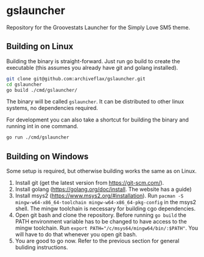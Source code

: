 # gslauncher
Repository for the Groovestats Launcher for the Simply Love SM5 theme.


## Building on Linux

Building the binary is straight-forward. Just run go build to create the
executable (this assumes you already have git and golang installed).

```sh
git clone git@github.com:archiveflax/gslauncher.git
cd gslauncher
go build ./cmd/gslauncher/
```

The binary will be called `gslauncher`. It can be distributed to other linux
systems, no dependencies required.

For development you can also take a shortcut for building the binary and
running int in one command.

```sh
go run ./cmd/gslauncher
```


## Building on Windows

Some setup is required, but otherwise building works the same as on Linux.

1. Install git (get the latest version from https://git-scm.com/).
2. Install golang (https://golang.org/doc/install. The website has a guide)
3. Install msys2 (https://www.msys2.org/#installation).
   Run `pacman -S mingw-w64-x86_64-toolchain mingw-w64-x86_64-pkg-config` in
   the msys2 shell. The mingw toolchain is necessary for building cgo
   dependencies.
4. Open git bash and clone the repository. Before running `go build` the PATH
   environment variable has to be changed to have access to the mingw
   toolchain. Run `export PATH="/c/msys64/mingw64/bin/:$PATH"`. You will have
   to do that whenever you open git bash.
5. You are good to go now. Refer to the previous section for general buliding
   instructions.
